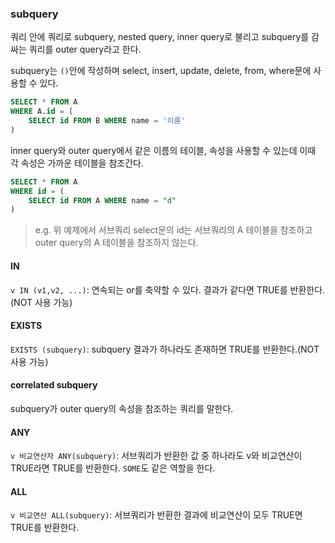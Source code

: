 ### subquery

쿼리 안에 쿼리로 subquery, nested query, inner query로 불리고 subquery를 감싸는 쿼리를 outer query라고 한다.

subquery는 `()`안에 작성하며 select, insert, update, delete, from, where문에 사용할 수 있다.

```sql
SELECT * FROM A
WHERE A.id = (
    SELECT id FROM B WHERE name = '이름'
)
```

inner query와 outer query에서 같은 이름의 테이블, 속성을 사용할 수 있는데 이때 각 속성은 가까운 테이블을 참조간다.

```sql
SELECT * FROM A
WHERE id = (
    SELECT id FROM A WHERE name = "d"
)
```

> e.g. 위 예제에서 서브쿼리 select문의 id는 서브쿼리의 A 테이블을 참조하고 outer query의 A 테이블을 참조하지 않는다.

#### IN

`v IN (v1,v2, ...)`: 연속되는 or를 축약할 수 있다. 결과가 같다면 TRUE를 반환한다. (NOT 사용 가능)

#### EXISTS

`EXISTS (subquery)`: subquery 결과가 하나라도 존재하면 TRUE를 반환한다.(NOT 사용 가능)

#### correlated subquery

subquery가 outer query의 속성을 참조하는 쿼리를 말한다.

#### ANY

`v 비교연산자 ANY(subquery)`: 서브쿼리가 반환한 값 중 하나라도 v와 비교연산이 TRUE라면 TRUE를 반환한다. `SOME`도 같은 역할을 한다.

#### ALL

`v 비교연산 ALL(subquery)`: 서브쿼리가 반환한 결과에 비교연산이 모두 TRUE면 TRUE를 반환한다.
